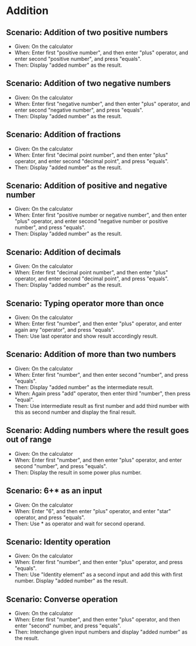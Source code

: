 # Addition

## Scenario: Addition of two positive numbers

- Given: On the calculator
- When: Enter first "positive number",
  and then enter "plus" operator,
  and enter second "positive number",
   and press "equals".
- Then: Display "added number" as the result.

## Scenario: Addition of two negative numbers

- Given: On the calculator
- When: Enter first "negative number",
  and then enter "plus" operator,
  and enter second "negative number",
   and press "equals".
- Then: Display "added number" as the result.

## Scenario: Addition of fractions

- Given: On the calculator
- When: Enter first "decimal point number",
  and then enter "plus" operator,
  and enter second "decimal point",
   and press "equals".
- Then: Display "added number" as the result.

## Scenario: Addition of positive and negative number

- Given: On the calculator
- When: Enter first "positive number or negative number",
  and then enter "plus" operator,
  and enter second "negative number or positive number",
   and press "equals".
- Then: Display "added number" as the result.

## Scenario: Addition of decimals

- Given: On the calculator
- When: Enter first "decimal point number",
  and then enter "plus" operator,
  and enter second "decimal point",
   and press "equals".
- Then: Display "added number" as the result.

## Scenario: Typing operator more than once

- Given: On the calculator
- When: Enter first "number",
  and then enter "plus" operator,
  and enter again any "operator",
   and press "equals".
- Then: Use last operator and show result accordingly result.

## Scenario: Addition of more than two numbers

- Given: On the calculator
- When: Enter first "number",
  and then enter second "number",
   and press "equals".
- Then: Display "added number" as the intermediate result.
- When: Again press "add" operator,
         then enter third "number",
         then press "equal".
- Then: Use intermediate result as first number and add third
        number with this as second number and
        display the final result.

## Scenario: Adding numbers where the result goes out of range

- Given: On the calculator
- When: Enter first "number",
  and then enter "plus" operator,
  and enter second "number",
   and press "equals".
- Then: Display the result in some power plus number.

## Scenario: 6+* as an input

- Given: On the calculator
- When: Enter "6",
  and then enter "plus" operator,
  and enter "star" operator,
   and press "equals".
- Then: Use * as operator and wait for second operand.

## Scenario: Identity operation

- Given: On the calculator
- When: Enter first "number",
  and then enter "plus" operator,
   and press "equals".
- Then: Use "Identity element" as a second input and add this with first number.
        Display "added number" as the result.

## Scenario: Converse operation

- Given: On the calculator
- When: Enter first "number",
  and then enter "plus" operator,
  and then enter "second" number,
   and press "equals".
- Then: Interchange given input numbers and
        display "added number" as the result.
